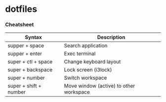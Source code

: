 # dotfiles

### Cheatsheet

|         Syntax          |                Description                    |
| ----------------------- | --------------------------------------------- |
| supper + space          | Search application                            |
| supper + enter          | Exec terminal                                 |
| super + ctl + space     | Change keyboard layout                        |
| super + backspace       | Lock screen (i3lock)                          |
| super + number          | Switch workspace                              |
| super + shift + number  | Move window (active) to other workspace       |
